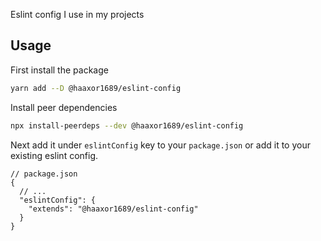 Eslint config I use in my projects

## Usage

First install the package

```bash
yarn add --D @haaxor1689/eslint-config
```

Install peer dependencies

```bash
npx install-peerdeps --dev @haaxor1689/eslint-config
```

Next add it under `eslintConfig` key to your `package.json` or add it to your existing eslint config.

```jsonc
// package.json
{
  // ...
  "eslintConfig": {
    "extends": "@haaxor1689/eslint-config"
  }
}
```
